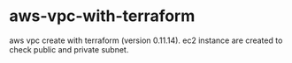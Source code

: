 # aws-vpc-with-terraform
aws vpc create with terraform (version 0.11.14). ec2 instance are created to check public and private subnet.
